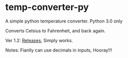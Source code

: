 # temp-converter-py
A simple python temperature converter. 
Python 3.0 only

Converts Celsius to Fahrenheit, and back again.

Ver 1.2:
[Releases](https://github.com/GravyPouch/temp-converter-py/releases/tag/1.2.2), Simply works.

Notes: 
Fianlly can use decimals in inputs, Hooray!!!
